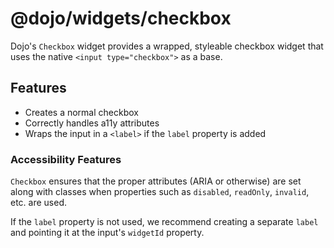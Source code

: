 # @dojo/widgets/checkbox

Dojo's `Checkbox` widget provides a wrapped, styleable checkbox widget that uses the native `<input type="checkbox">` as a base.

## Features

- Creates a normal checkbox
- Correctly handles a11y attributes
- Wraps the input in a `<label>` if the `label` property is added

### Accessibility Features

`Checkbox` ensures that the proper attributes (ARIA or otherwise) are set along with classes when properties such as `disabled`, `readOnly`, `invalid`, etc. are used.

If the `label` property is not used, we recommend creating a separate `label` and pointing it at the input's `widgetId` property.
